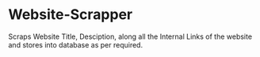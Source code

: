 # Website-Scrapper
Scraps Website Title, Desciption, along all the Internal Links of the website and stores into database as per required.
